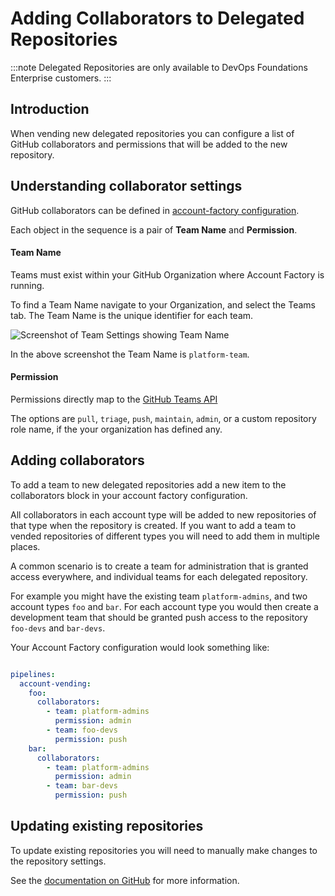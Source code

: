 # Adding Collaborators to Delegated Repositories

:::note
Delegated Repositories are only available to DevOps Foundations Enterprise customers.
:::

## Introduction

When vending new delegated repositories you can configure a list of GitHub collaborators and permissions that will be added to the new repository.

## Understanding collaborator settings

GitHub collaborators can be defined in [account-factory configuration](/2.0/reference/accountfactory/configurations#github-collaborators).

Each object in the sequence is a pair of **Team Name** and **Permission**.

#### Team Name

Teams must exist within your GitHub Organization where Account Factory is running.

To find a Team Name navigate to your Organization, and select the Teams tab. The Team Name is the unique identifier for each team.

![Screenshot of Team Settings showing Team Name](/img/accountfactory/team-name.png)

In the above screenshot the Team Name is `platform-team`.

#### Permission

Permissions directly map to the <span class="external-link"><a href="https://docs.github.com/en/rest/teams/teams?apiVersion=2022-11-28#add-or-update-team-repository-permissions">GitHub Teams API</a></span>

The options are `pull`, `triage`, `push`, `maintain`, `admin`, or a custom repository role name, if the your organization has defined any.

## Adding collaborators

To add a team to new delegated repositories add a new item to the collaborators block in your account factory configuration.

All collaborators in each account type will be added to new repositories of that type when the repository is created. If you want to add a team to vended repositories of different types you will need to add them in multiple places.

A common scenario is to create a team for administration that is granted access everywhere, and individual teams for each delegated repository.

For example you might have the existing team `platform-admins`, and two account types `foo` and `bar`. For each account type you would then create a development team that should be granted push access to the repository `foo-devs` and `bar-devs`.

Your Account Factory configuration would look something like:

```yml title="./.gruntwork/config.yml"

pipelines:
  account-vending:
    foo:
      collaborators:
        - team: platform-admins
          permission: admin
        - team: foo-devs
          permission: push
    bar:
      collaborators:
        - team: platform-admins
          permission: admin
        - team: bar-devs
          permission: push
```

## Updating existing repositories

To update existing repositories you will need to manually make changes to the repository settings.

See the <span class="external-link"><a href="https://docs.github.com/en/repositories/managing-your-repositorys-settings-and-features/managing-repository-settings/managing-teams-and-people-with-access-to-your-repository">documentation on GitHub</a></span> for more information.
